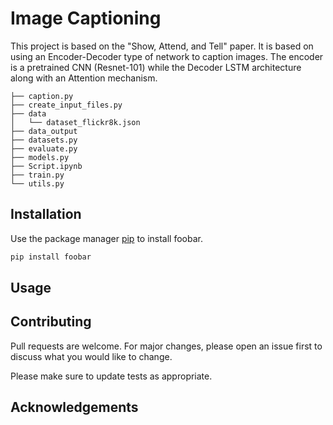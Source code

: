 # Image Captioning

This project is based on the  "Show, Attend, and Tell" paper. It is based on using an Encoder-Decoder type of network to caption images. The encoder is a pretrained CNN (Resnet-101) while the Decoder LSTM architecture along with an Attention mechanism.

```
├── caption.py
├── create_input_files.py
├── data
│   └── dataset_flickr8k.json
├── data_output
├── datasets.py
├── evaluate.py
├── models.py
├── Script.ipynb
├── train.py
└── utils.py

```


## Installation

Use the package manager [pip](https://pip.pypa.io/en/stable/) to install foobar.

```bash
pip install foobar
```

## Usage

## Contributing
Pull requests are welcome. For major changes, please open an issue first to discuss what you would like to change.

Please make sure to update tests as appropriate.

## Acknowledgements

